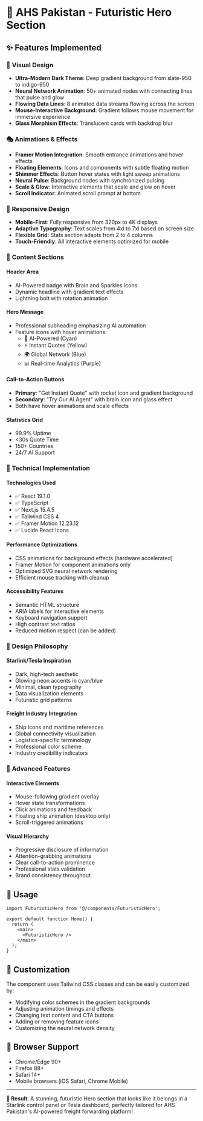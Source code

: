 # 🚀 AHS Pakistan - Futuristic Hero Section

## ✨ Features Implemented

### 🎨 **Visual Design**
- **Ultra-Modern Dark Theme**: Deep gradient background from slate-950 to indigo-950
- **Neural Network Animation**: 50+ animated nodes with connecting lines that pulse and glow
- **Flowing Data Lines**: 8 animated data streams flowing across the screen
- **Mouse-Interactive Background**: Gradient follows mouse movement for immersive experience
- **Glass Morphism Effects**: Translucent cards with backdrop blur

### 🎭 **Animations & Effects**
- **Framer Motion Integration**: Smooth entrance animations and hover effects
- **Floating Elements**: Icons and components with subtle floating motion
- **Shimmer Effects**: Button hover states with light sweep animations
- **Neural Pulse**: Background nodes with synchronized pulsing
- **Scale & Glow**: Interactive elements that scale and glow on hover
- **Scroll Indicator**: Animated scroll prompt at bottom

### 📱 **Responsive Design**
- **Mobile-First**: Fully responsive from 320px to 4K displays
- **Adaptive Typography**: Text scales from 4xl to 7xl based on screen size
- **Flexible Grid**: Stats section adapts from 2 to 4 columns
- **Touch-Friendly**: All interactive elements optimized for mobile

### 🎯 **Content Sections**

#### **Header Area**
- AI-Powered badge with Brain and Sparkles icons
- Dynamic headline with gradient text effects
- Lightning bolt with rotation animation

#### **Hero Message**
- Professional subheading emphasizing AI automation
- Feature icons with hover animations:
  - 🧠 AI-Powered (Cyan)
  - ⚡ Instant Quotes (Yellow)  
  - 🌍 Global Network (Blue)
  - 📊 Real-time Analytics (Purple)

#### **Call-to-Action Buttons**
- **Primary**: "Get Instant Quote" with rocket icon and gradient background
- **Secondary**: "Try Our AI Agent" with brain icon and glass effect
- Both have hover animations and scale effects

#### **Statistics Grid**
- 99.9% Uptime
- <30s Quote Time  
- 150+ Countries
- 24/7 AI Support

### 🔧 **Technical Implementation**

#### **Technologies Used**
- ✅ React 19.1.0
- ✅ TypeScript
- ✅ Next.js 15.4.5
- ✅ Tailwind CSS 4
- ✅ Framer Motion 12.23.12
- ✅ Lucide React Icons

#### **Performance Optimizations**
- CSS animations for background effects (hardware accelerated)
- Framer Motion for component animations only
- Optimized SVG neural network rendering
- Efficient mouse tracking with cleanup

#### **Accessibility Features**
- Semantic HTML structure
- ARIA labels for interactive elements
- Keyboard navigation support
- High contrast text ratios
- Reduced motion respect (can be added)

### 🎨 **Design Philosophy**

#### **Starlink/Tesla Inspiration**
- Dark, high-tech aesthetic
- Glowing neon accents in cyan/blue
- Minimal, clean typography
- Data visualization elements
- Futuristic grid patterns

#### **Freight Industry Integration**
- Ship icons and maritime references
- Global connectivity visualization
- Logistics-specific terminology
- Professional color scheme
- Industry credibility indicators

### 🚀 **Advanced Features**

#### **Interactive Elements**
- Mouse-following gradient overlay
- Hover state transformations
- Click animations and feedback
- Floating ship animation (desktop only)
- Scroll-triggered animations

#### **Visual Hierarchy**
- Progressive disclosure of information
- Attention-grabbing animations
- Clear call-to-action prominence
- Professional stats validation
- Brand consistency throughout

## 🎯 **Usage**

```tsx
import FuturisticHero from '@/components/FuturisticHero';

export default function Home() {
  return (
    <main>
      <FuturisticHero />
    </main>
  );
}
```

## 🎨 **Customization**

The component uses Tailwind CSS classes and can be easily customized by:
- Modifying color schemes in the gradient backgrounds
- Adjusting animation timings and effects
- Changing text content and CTA buttons
- Adding or removing feature icons
- Customizing the neural network density

## 📱 **Browser Support**

- Chrome/Edge 90+
- Firefox 88+
- Safari 14+
- Mobile browsers (iOS Safari, Chrome Mobile)

---

**🎉 Result**: A stunning, futuristic Hero section that looks like it belongs in a Starlink control panel or Tesla dashboard, perfectly tailored for AHS Pakistan's AI-powered freight forwarding platform!